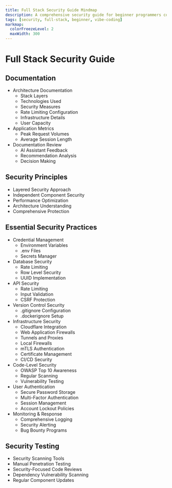 ```yaml
---
title: Full Stack Security Guide Mindmap
description: A comprehensive security guide for beginner programmers covering all layers of the application stack
tags: [security, full-stack, beginner, vibe-coding]
markmap:
  colorFreezeLevel: 2
  maxWidth: 300
---
```


# Full Stack Security Guide

## Documentation
* Architecture Documentation
  - Stack Layers
  - Technologies Used
  - Security Measures
  - Rate Limiting Configuration
  - Infrastructure Details
  - User Capacity
* Application Metrics
  - Peak Request Volumes
  - Average Session Length
* Documentation Review
  - AI Assistant Feedback
  - Recommendation Analysis
  - Decision Making

## Security Principles
* Layered Security Approach
* Independent Component Security
* Performance Optimization
* Architecture Understanding
* Comprehensive Protection

## Essential Security Practices
* Credential Management
  - Environment Variables
  - .env Files
  - Secrets Manager
* Database Security
  - Rate Limiting
  - Row Level Security
  - UUID Implementation
* API Security
  - Rate Limiting
  - Input Validation
  - CSRF Protection
* Version Control Security
  - .gitignore Configuration
  - .dockerignore Setup
* Infrastructure Security
  - Cloudflare Integration
  - Web Application Firewalls
  - Tunnels and Proxies
  - Local Firewalls
  - mTLS Authentication
  - Certificate Management
  - CI/CD Security
* Code-Level Security
  - OWASP Top 10 Awareness
  - Regular Scanning
  - Vulnerability Testing
* User Authentication
  - Secure Password Storage
  - Multi-Factor Authentication
  - Session Management
  - Account Lockout Policies
* Monitoring & Response
  - Comprehensive Logging
  - Security Alerting
  - Bug Bounty Programs

## Security Testing
* Security Scanning Tools
* Manual Penetration Testing
* Security-Focused Code Reviews
* Dependency Vulnerability Scanning
* Regular Component Updates